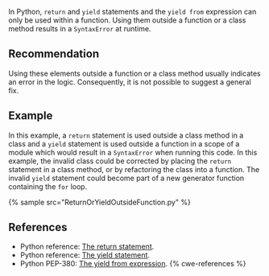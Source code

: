 In Python, `return` and `yield` statements and the `yield from` expression can only be used within a function. Using them outside a function or a class method results in a `SyntaxError` at runtime.


## Recommendation
Using these elements outside a function or a class method usually indicates an error in the logic. Consequently, it is not possible to suggest a general fix.


## Example
In this example, a `return` statement is used outside a class method in a class and a `yield` statement is used outside a function in a scope of a module which would result in a `SyntaxError` when running this code. In this example, the invalid class could be corrected by placing the `return` statement in a class method, or by refactoring the class into a function. The invalid `yield` statement could become part of a new generator function containing the `for` loop.

{% sample src="ReturnOrYieldOutsideFunction.py" %}

## References
* Python reference: [ The return statement](https://docs.python.org/3.7/reference/simple_stmts.html#the-return-statement).
* Python reference: [ The yield statement](https://docs.python.org/3.7/reference/simple_stmts.html#yield).
* Python PEP-380: [ The yield from expression](https://docs.python.org/3/whatsnew/3.3.html#pep-380).
{% cwe-references %}

